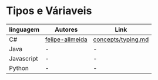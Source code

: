 # Tipos e Váriaveis

linguagem | Autores | Link
------- | ------- | -------
C# | [felipe-allmeida](https://github.com/felipe-allmeida) | [concepts/typing.md](https://github.com/Pampa-Devs/concepts/blob/master/Concepts/typing.md)
Java | - | -
Javascript | - | -
Python | - | -